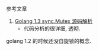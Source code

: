 参考文章

1. [Golang 1.3 sync.Mutex 源码解析](https://studygolang.com/articles/1472)
    - 代码分析的很详细, 透彻.

golang 1.2 的时候还没自旋锁的概念.
